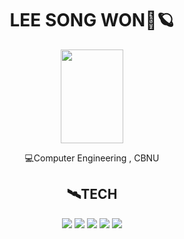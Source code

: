 <div align="center">
 <h1>LEE SONG WON🚀🪐</h2>
 <img src="https://user-images.githubusercontent.com/65889472/166927537-8cf6708e-b26b-4854-a468-a2c4bb76a1ee.gif" width="100" height="150"/>

💻Computer Engineering , CBNU

 <h2>🛰️TECH</h2>
<img src="https://img.shields.io/badge/C/C++-0F2346?style=for-the-badge&logo=c%2B%2B&logoColor=A8B9CC">
<img src="https://img.shields.io/badge/python-0F2346?style=for-the-badge&logo=python&logoColor=3776AB"> 
<img src="https://img.shields.io/badge/html5-0F2346?style=for-the-badge&logo=html5&logoColor=E34F26"> 
<img src="https://img.shields.io/badge/css-0F2346?style=for-the-badge&logo=css3&logoColor=1572B6"> 
<img src="https://img.shields.io/badge/javascript-0F2346?style=for-the-badge&logo=javascript&logoColor=F7DF1E"> 
